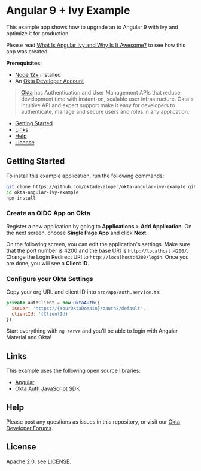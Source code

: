 # Angular 9 + Ivy Example
 
This example app shows how to upgrade an to Angular 9 with Ivy and optimize it for production.

Please read [What Is Angular Ivy and Why Is It Awesome?](https://developer.okta.com/blog/2020/02/12/angular-ivy) to see how this app was created.

**Prerequisites:** 

* [Node 12+](https://nodejs.org/en/) installed
* An [Okta Developer Account](https://developer.okta.com/signup)

> [Okta](https://developer.okta.com/) has Authentication and User Management APIs that reduce development time with instant-on, scalable user infrastructure. Okta's intuitive API and expert support make it easy for developers to authenticate, manage and secure users and roles in any application.

* [Getting Started](#getting-started)
* [Links](#links)
* [Help](#help)
* [License](#license)

## Getting Started

To install this example application, run the following commands:

```bash
git clone https://github.com/oktadeveloper/okta-angular-ivy-example.git
cd okta-angular-ivy-example
npm install
```

### Create an OIDC App on Okta

Register a new application by going to **Applications** > **Add Application**. On the next screen, choose **Single Page App** and click **Next**.

On the following screen, you can edit the application's settings. Make sure that the port number is 4200 and the base URI is `http://localhost:4200/`. Change the Login Redirect URI to `http://localhost:4200/login`. Once you are done, you will see a **Client ID**.

### Configure your Okta Settings

Copy your org URL and client ID into `src/app/auth.service.ts`:

```js
private authClient = new OktaAuth({
  issuer: 'https://{YourOktaDomain}/oauth2/default',
  clientId: '{ClientId}'
});
```

Start everything with `ng serve` and you'll be able to login with Angular Material and Okta!

## Links

This example uses the following open source libraries:

* [Angular](https://angular.io)
* [Okta Auth JavaScript SDK](https://github.com/okta/okta-auth-js)

## Help

Please post any questions as issues in this repository, or visit our [Okta Developer Forums](https://devforum.okta.com/).

## License

Apache 2.0, see [LICENSE](LICENSE).
